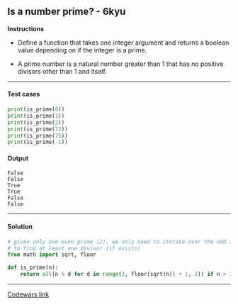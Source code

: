 ## Is a number prime? - 6kyu

**Instructions**

- Define a function that takes one integer argument and returns a boolean value depending on if the integer is a prime.

- A prime number is a natural number greater than 1 that has no positive divisors other than 1 and itself.

---

#### Test cases

```python
print(is_prime(0))
print(is_prime(1))
print(is_prime(2))
print(is_prime(73))
print(is_prime(75))
print(is_prime(-1))
```

#### Output 

```
False
False
True
True
False
False
```

---

#### Solution

```python
# given only one even prime (2), we only need to iterate over the odd integers up to the sqrt of n 
# to find at least one divisor (if exists)
from math import sqrt, floor

def is_prime(n):
    return all(n % d for d in range(3, floor(sqrt(n)) + 1, 2)) if n > 2 and n % 2 else n == 2
```

---

[Codewars link](https://www.codewars.com/kata/5262119038c0985a5b00029f/)
